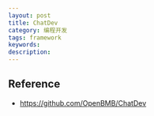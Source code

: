 ```yaml
---
layout: post
title: ChatDev
category: 编程开发
tags: framework
keywords: 
description: 
---
```




## Reference

* <https://github.com/OpenBMB/ChatDev>